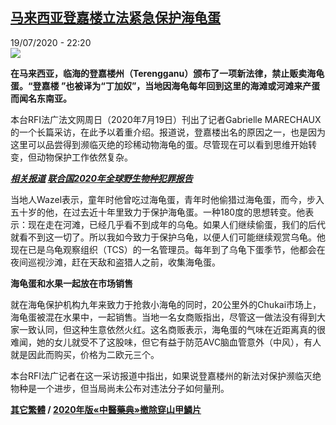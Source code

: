 <!--1595192281000-->
[马来西亚登嘉楼立法紧急保护海龟蛋](http://www.rfi.fr//cn/%E7%94%9F%E6%80%81/20200719-rfi-%E6%B3%95%E5%B9%BF-%E5%B0%BC%E5%8F%A4%E6%8B%89-%E9%A9%AC%E6%9D%A5%E8%A5%BF%E4%BA%9A%E7%99%BB%E5%98%89%E6%A5%BC%E7%AB%8B%E6%B3%95%E7%B4%A7%E6%80%A5%E4%BF%9D%E6%8A%A4%E6%B5%B7%E9%BE%9F%E8%9B%8B)
------

<div>19/07/2020 - 22:20</div><img src="https://s.rfi.fr/media/display/1191244c-c946-11ea-85cf-005056a964fe/w:310/p:16x9/une_tortue_batagur_affinis_a_la_tcs._agee_de_4_ans_elle_ne_sera_mature_sexuellement_qua_20_ans_environ_0.jpg"><p><strong>在马来西亚，临海的登嘉楼州（Terengganu）颁布了一项新法律，禁止贩卖海龟蛋。“登嘉楼 ”也被译为“丁加奴”，当地因海龟每年回到这里的海滩或河滩来产蛋而闻名东南亚。</strong></p><div class="t-content__body u-clearfix"><div class="m-interstitial"></div><p>本台RFI法广法文网周日（2020年7月19日）刊出了记者Gabrielle MARECHAUX的一个长篇采访，在此予以着重介绍。报道说，登嘉楼出名的原因之一，也是因为这里可以品尝得到濒临灭绝的珍稀动物海龟的蛋。尽管现在可以看到思维开始转变，但动物保护工作依然复杂。</p><p><em><strong><a target="_blank" href="https://www.rfi.fr/cn/尼古拉">相关报道</a> <a target="_blank" href="https://www.rfi.fr/cn/中国/20200711-rfi-法广-尼古拉-联合国2020年全球野生物种犯罪报告">联合国2020年全球野生物种犯罪报告</a></strong></em></p><p>当地人Wazel表示，童年时他曾吃过海龟蛋，青年时他偷猎过海龟蛋，而今，步入五十岁的他，在过去近十年里致力于保护海龟蛋。一种180度的思想转变。他表示：现在走在河滩，已经几乎看不到成年的乌龟。如果人们继续偷蛋，我们的后代就看不到这一切了。所以我如今致力于保护乌龟，以便人们可能继续观赏乌龟。他现在已是乌龟观察组织（TCS）的一名管理员。每年到了乌龟下蛋季节，他都会在夜间巡视沙滩，赶在天敌和盗猎人之前，收集海龟蛋。</p><p><strong>海龟蛋和水果一起放在市场销售</strong></p><p>就在海龟保护机构九年来致力于抢救小海龟的同时，20公里外的Chukai市场上，海龟蛋被混在水果中，一起销售。当地一名女商贩指出，尽管这一做法没有得到大家一致认同，但这种生意依然火红。这名商贩表示，海龟蛋的气味在近距离真的很难闻，她的女儿就受不了这股味，但它有益于防范AVC脑血管意外（中风），有人就是因此而购买，价格为二欧元三个。</p><p>本台RFI法广记者在这一采访报道中指出，如果说登嘉楼州的新法对保护濒临灭绝物种是一个进步，但当局尚未公布对违法分子如何量刑。</p><p><strong><a target="_blank" href="https://www.rfi.fr/tw/尼古拉">其它繁體</a> / <a target="_blank" href="https://www.rfi.fr/tw/中國/20200612-cononavirus-pangolin-中國-中醫-動物保護-穿山甲-蝙蝠-chauves-souris">2020年版«中醫藥典»撤除穿山甲鱗片</a></strong></p><div class="o-self-promo o-self-promo--nl o-self-promo--hidden" data-selfpromo-newsletter></div><div class="o-self-promo o-self-promo--app o-self-promo--hidden" data-selfpromo-app></div></div>
